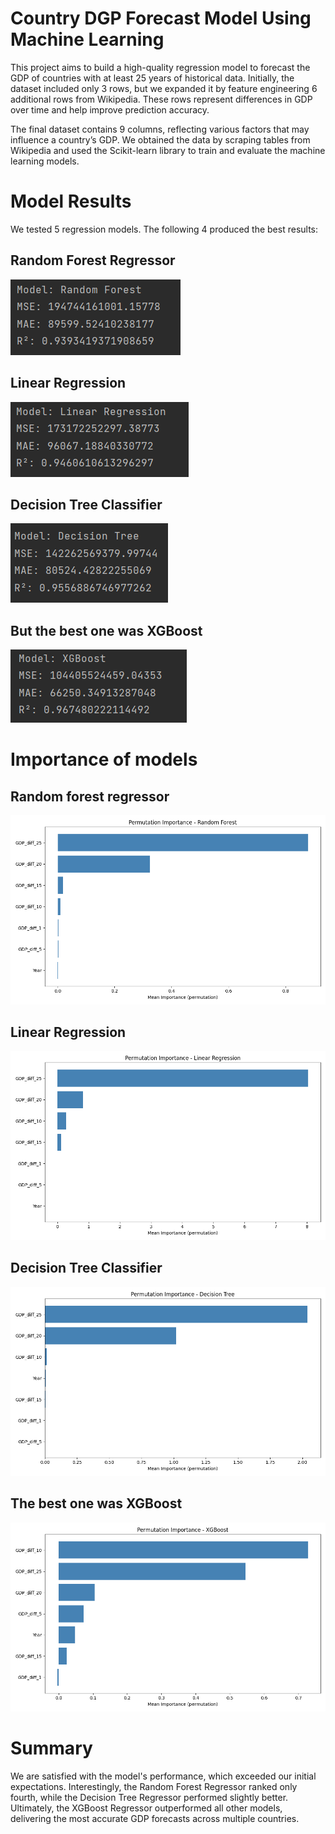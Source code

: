 # Country DGP Forecast Model Using Machine Learning

This project aims to build a high-quality regression model to forecast the GDP of countries with at least 25 years of historical data.
Initially, the dataset included only 3 rows, but we expanded it by feature engineering 6 additional rows from Wikipedia.
These rows represent differences in GDP over time and help improve prediction accuracy.

The final dataset contains 9 columns, reflecting various factors that may influence a country’s GDP.
We obtained the data by scraping tables from Wikipedia and used the Scikit-learn library to train and evaluate the machine learning models.

# Model Results
We tested 5 regression models. The following 4 produced the best results:
## Random Forest Regressor
![K Nearest Neighbors Error](https://github.com/ELJarzynski/Zaliczenie_ZiRD/blob/master/Regresja_web_scraping/images/randomforest_output.png)

## Linear Regression
![Logistic Regression Error](https://github.com/ELJarzynski/Zaliczenie_ZiRD/blob/master/Regresja_web_scraping/images/lr_output.png)

## Decision Tree Classifier
![Decision Tree Classifier Error](https://github.com/ELJarzynski/Zaliczenie_ZiRD/blob/master/Regresja_web_scraping/images/tree_output.png)

## But the best one was XGBoost
![Random Forest Classifier Error](https://github.com/ELJarzynski/Zaliczenie_ZiRD/blob/master/Regresja_web_scraping/images/xgboost_output.png)

# Importance of models

## Random forest regressor
![K Nearest Neighbors Error](https://github.com/ELJarzynski/Zaliczenie_ZiRD/blob/master/Regresja_web_scraping/images/importance_RandomForest.png)

## Linear Regression
![Logistic Regression Error](https://github.com/ELJarzynski/Zaliczenie_ZiRD/blob/master/Regresja_web_scraping/images/importance_LR.png)

## Decision Tree Classifier
![Decision Tree Classifier Error](https://github.com/ELJarzynski/Zaliczenie_ZiRD/blob/master/Regresja_web_scraping/images/importance_Tree.png)

## The best one was XGBoost
![Random Forest Classifier Error](https://github.com/ELJarzynski/Zaliczenie_ZiRD/blob/master/Regresja_web_scraping/images/importance_XGBoost.png)

# Summary
We are satisfied with the model's performance, which exceeded our initial expectations.
Interestingly, the Random Forest Regressor ranked only fourth, while the Decision Tree Regressor performed slightly better.
Ultimately, the XGBoost Regressor outperformed all other models, delivering the most accurate GDP forecasts across multiple countries.